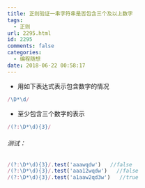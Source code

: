 ```yaml
---
title: 正则验证一串字符串是否包含三个及以上数字
tags:
  - 正则
url: 2295.html
id: 2295
comments: false
categories:
  - 编程随想
date: 2018-06-22 00:58:17
---
```


- 用如下表达式表示包含数字的情况
```javascript
/\D*\d/
```
- 至少包含三个数字的表示
```javascript
/(?:\D*\d){3}/
```

###### 测试：
```javascript
/(?:\D*\d){3}/.test('aaawqdw')   //false
/(?:\D*\d){3}/.test('aaa12wqdw')   //false
/(?:\D*\d){3}/.test('a1aaw2qd3w')   //true
```
